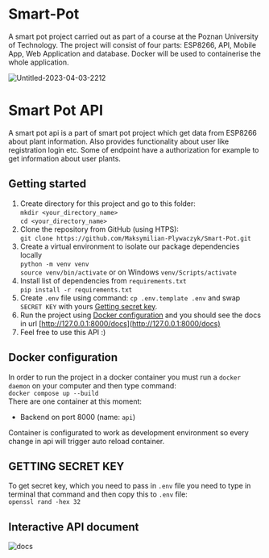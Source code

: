 # Smart-Pot
A smart pot project carried out as part of a course at the Poznan University of Technology. The project will consist of four parts: ESP8266, API, Mobile App, Web Application and database. Docker will be used to containerise the whole application.

![Untitled-2023-04-03-2212](https://user-images.githubusercontent.com/65020389/229622923-23ce3feb-2568-4b60-8418-3da8456cae97.png)

# Smart Pot API
A smart pot api is a part of smart pot project which get data from ESP8266 about plant information. Also provides functionality about user like registration login etc. Some of endpoint have a authorization for example to get information about user plants.

## Getting started
 1. Create directory for this project and go to this folder:\
  `mkdir <your_directory_name>`\
  `cd <your_directory_name>`
 2. Clone the repository from GitHub (using HTPS):\
	`git clone https://github.com/Maksymilian-Plywaczyk/Smart-Pot.git`
 3. Create a virtual environment to isolate our package dependencies locally\
	 `python -m venv venv`\
	 `source venv/bin/activate` or on Windows `venv/Scripts/activate`
 4. Install list of dependencies from `requirements.txt`\
	`pip install -r requirements.txt`
 5. Create `.env` file using command: `cp .env.template .env`  and swap `SECRET KEY` with yours [Getting secret key](#getting-secret-key).
7. Run the project using [Docker configuration](#docker-configuration) and you should see the docs in url [http://127.0.0.1:8000/docs](http://127.0.0.1:8000/docs)
8. Feel free to use this API :)

## Docker configuration
In order to run the project in a docker container you must run a `docker daemon` on your computer and then type command:
<br/>
`docker compose up --build`
<br/>
There are one container at this moment:
 -   Backend on port 8000 (name: `api`)

Container is configurated to work as development environment so every change in api will trigger auto reload container. 

## GETTING SECRET KEY
To get secret key, which you need to pass in `.env` file you need to type in terminal that command and then copy this to `.env` file:
<br/>
`openssl rand -hex 32`

## Interactive API document
![docs](https://github.com/Maksymilian-Plywaczyk/todo-app-with-fast-api/assets/65869609/a3533ce4-a956-43a0-ba21-f2379553168d)
